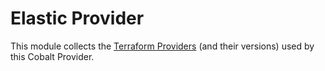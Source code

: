 # Elastic Provider

This module collects the [Terraform Providers](https://www.terraform.io/docs/providers/index.html) (and their versions) used by this Cobalt Provider.
